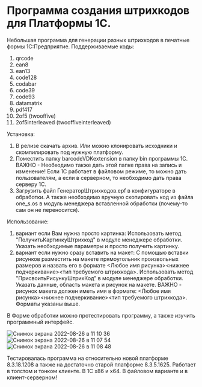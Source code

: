 # Программа создания штрихкодов для Платформы 1С.

Небольшая программа для генерации разных штрихкодов в печатные формы 1С:Предприятие.
Поддерживаемые коды:
  1) qrcode
  2) ean8
  3) ean13
  4) code128
  5) codabar
  6) code39
  7) code93
  8) datamatrix
  9) pdf417
  10) 2of5 (twooffive)
  11) 2of5interleaved (twooffiveinterleaved)

Установка:
  1. В релизе скачать архив. Или можно клонировать исходники и скомпилировать под нужную платформу.
  2. Поместить папку barcodeVDKextension в папку bin программы 1С.
  ВАЖНО - Необходимо также дать этой папке права на запись и изменение! Если 1С работает в файловом режиме,
  то можно дать пользователям, а если в серверном, то необходимо дать права серверу 1С.
  4. Загрузить файл ГенераторШтрихкодов.epf в конфигураторе в обработки. А также необходимо вручную скопировать код из файла one_s.os в модуль менеджера
  вставленной обработки (почему-то сам он не переносится). 

Использование:
  1. вариант если Вам нужна просто картинка: 
    Использовать метод "ПолучитьКартинкуШтрихкод" в модуле менеджере обработки. Указать необходимые параметры и просто получить картинку.
  2. вариант если нужно сразу вставить на макет:
    С помощью вставки рисунков разместить на макете прямоугольник произвольных размеров
    и назвать его в формате <Любое имя рисунка><нижнее подчеркивание><тип требуемого штрихкода>.
    Использовать метод "ПрисвоитьРисункуШтрихКод" в модуле менеджере обработки. Указать данные, область макета и рисунок на макете.
    ВАЖНО - рисунок макета должен иметь имя в формате: <Любое имя рисунка><нижнее подчеркивание><тип требуемого штрихкода>. Форматы указаны выше. 

В Форме обработки можно протестировать программу, а также изучить программный интерфейс.

![Снимок экрана 2022-08-26 в 11 10 36](https://user-images.githubusercontent.com/45924428/186855064-1d485a97-aeda-470d-9705-f7b5c6b04e7e.png)
![Снимок экрана 2022-08-26 в 11 07 54](https://user-images.githubusercontent.com/45924428/186854524-fd530755-f04a-4d20-8971-5fe81372bddd.png)
![Снимок экрана 2022-08-26 в 11 08 48](https://user-images.githubusercontent.com/45924428/186854695-e02a217a-f302-4866-8cd6-ea841f48e248.png)


Тестировалась программа на относительно новой платформе 8.3.18.1208 а также на достаточно старой платформе 8.3.5.1625.
Работает в толстом и тонком клиенте. В 1С x86 и x64. В файловом варианте и в клиент-серверном!

